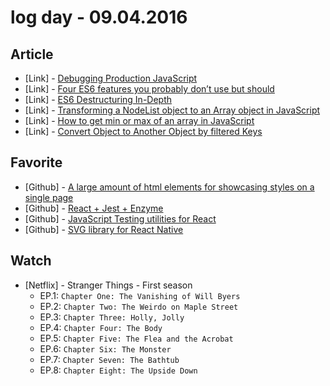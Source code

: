 # log day - 09.04.2016

## Article

- \[Link\] - [Debugging Production JavaScript](https://medium.com/javascript-scene/debugging-production-javascript-469668ba247b#.bbfrbkcux)
- \[Link\] - [Four ES6 features you probably don’t use but should](https://medium.com/@talgoldfus/4-ecmascript-6-features-you-probably-dont-use-but-should-582d41f4e5e2#.ajsveu44o)
- \[Link\] - [ES6 Destructuring In-Depth](https://medium.com/@vietcanho/es6-destructuring-in-depth-d6a19da03450#.sqgl52s3t)
- \[Link\] - [Transforming a NodeList object to an Array object in JavaScript](https://medium.com/@gregory.igelmund/transforming-a-nodelist-object-to-an-array-object-in-javascript-31ce456cc76d#.rxqtpbtkr)
- \[Link\] - [How to get min or max of an array in JavaScript](https://medium.com/@vladbezden/how-to-get-min-or-max-of-an-array-in-javascript-1c264ec6e1aa#.vpxlps58k)
- \[Link\] - [Convert Object to Another Object by filtered Keys](https://medium.com/@jackiepark_45481/convert-object-to-another-object-by-filtered-keys-c88ec013c370#.wi3ok1jmn)


## Favorite

- \[Github\] - [A large amount of html elements for showcasing styles on a single page](https://github.com/scottcorgan/elm-html-template)
- \[Github\] - [React + Jest + Enzyme](https://github.com/kentcdodds/react-jest-workshop)
- \[Github\] - [JavaScript Testing utilities for React](https://github.com/airbnb/enzyme)
- \[Github\] - [SVG library for React Native](https://github.com/react-native-community/react-native-svg)


## Watch

- \[Netflix\] - Stranger Things - First season
  - EP.1: `Chapter One: The Vanishing of Will Byers`
  - EP.2: `Chapter Two: The Weirdo on Maple Street`
  - EP.3: `Chapter Three: Holly, Jolly`
  - EP.4: `Chapter Four: The Body`
  - EP.5: `Chapter Five: The Flea and the Acrobat`
  - EP.6: `Chapter Six: The Monster`
  - EP.7: `Chapter Seven: The Bathtub`
  - EP.8: `Chapter Eight: The Upside Down`
